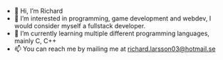 - 👋 Hi, I’m Richard
- 👀 I’m interested in programming, game development and webdev, I would consider myself a fullstack developer.
- 🌱 I’m currently learning multiple different programming languages, mainly C, C++
- 📫 You can reach me by mailing me at richard.larsson03@hotmail.se

<!---
RichLarIva/RichLarIva is a ✨ special ✨ repository because its `README.md` (this file) appears on your GitHub profile.
You can click the Preview link to take a look at your changes.
--->
